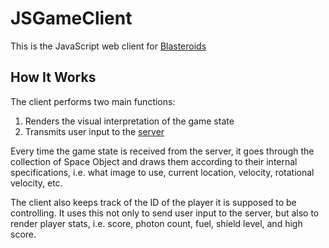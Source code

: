 # JSGameClient
This is the JavaScript web client for [Blasteroids](http://blasteroids.net/)

## How It Works

The client performs two main functions:

1) Renders the visual interpretation of the game state
2) Transmits user input to the [server](https://github.com/Fontkodo/GameServer)

Every time the game state is received from the server, it goes through the collection of Space Object and draws them according to their internal specifications, i.e. what image to use, current location, velocity, rotational velocity, etc.

The client also keeps track of the ID of the player it is supposed to be controlling. It uses this not only to send user input to the server, but also to render player stats, i.e. score, photon count, fuel, shield level, and high score.

